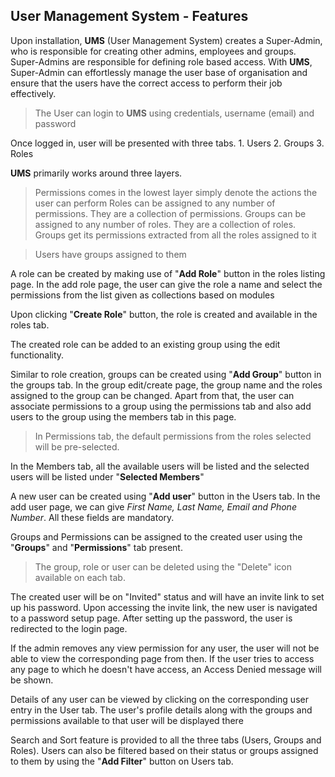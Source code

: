 ## User Management System - Features

Upon installation, <b>UMS</b> (User Management System) creates a Super-Admin, who is responsible for creating other admins, employees and groups. Super-Admins are responsible for defining role based access. With <b>UMS</b>, Super-Admin can effortlessly manage the user base of organisation and ensure that the users have the correct access to perform their job effectively.

  <!-- <p align="center">
     <img src="./src/assets/readme-images/login_page.jpeg" width="621.5" height="331">
  </p> -->

> The User can login to <b>UMS</b> using credentials, username (email) and password

Once logged in, user will be presented with three tabs. 1. Users 2. Groups 3. Roles

<b>UMS</b> primarily works around three layers.

  <!-- <p align="center">
     <img src="./src/assets/readme-images/hierarchy.jpeg" width="585" height="331">
  </p> -->

> Permissions comes in the lowest layer simply denote the actions the user can perform
> Roles can be assigned to any number of permissions. They are a collection of permissions.
> Groups can be assigned to any number of roles. They are a collection of roles.
> Groups get its permissions extracted from all the roles assigned to it

  <!-- <p align="center">
     <img src="./src/assets/readme-images/roles_tab.jpeg" width="621.5" height="331">
  </p> -->

> Users have groups assigned to them

A role can be created by making use of "<b>Add Role</b>" button in the roles listing page. In the add role page, the user can give the role a name and select the permissions from the list given as collections based on modules

  <!-- <p align="center">
     <img src="./src/assets/readme-images/role_addition.jpeg" width="621.5" height="331">
  </p> -->

Upon clicking "<b>Create Role</b>" button, the role is created and available in the roles tab.

The created role can be added to an existing group using the edit functionality.

Similar to role creation, groups can be created using "<b>Add Group</b>" button in the groups tab. In the group edit/create page, the group name and the roles assigned to the group can be changed. Apart from that, the user can associate permissions to a group using the permissions tab and also add users to the group using the members tab in this page.

  <!-- <p align="center">
     <img src="./src/assets/readme-images/groups_modify_roles.jpeg" width="621.5" height="331">
  </p> -->

> In Permissions tab, the default permissions from the roles selected will be pre-selected.

  <!-- <p align="center">
     <img src="./src/assets/readme-images/group_modify_members.jpeg" width="621.5" height="331">
  </p> -->

In the Members tab, all the available users will be listed and the selected users will be listed under "<b>Selected Members</b>"

A new user can be created using "<b>Add user</b>" button in the Users tab. In the add user page, we can give _First Name, Last Name, Email and Phone Number_. All these fields are mandatory.

Groups and Permissions can be assigned to the created user using the "<b>Groups</b>" and "<b>Permissions</b>" tab present.

  <!-- <p align="center">
     <img src="./src/assets/readme-images/groups_tab.jpeg" width="621.5" height="331">
  </p> -->

> The group, role or user can be deleted using the "Delete" icon available on each tab.

The created user will be on "Invited" status and will have an invite link to set up his password. Upon accessing the invite link, the new user is navigated to a password setup page. After setting up the password, the user is redirected to the login page.

  <!-- <p align="center">
     <img src="./src/assets/readme-images/user_creation.jpeg" width="621.5" height="331">
  </p> -->

If the admin removes any view permission for any user, the user will not be able to view the corresponding page from then. If the user tries to access any page to which he doesn't have access, an Access Denied message will be shown.

  <!-- <p align="center">
     <img src="./src/assets/readme-images/access_denied.jpeg" width="621.5" height="331">
  </p> -->

Details of any user can be viewed by clicking on the corresponding user entry in the User tab. The user's profile details along with the groups and permissions available to that user will be displayed there

Search and Sort feature is provided to all the three tabs (Users, Groups and Roles). Users can also be filtered based on their status or groups assigned to them by using the "<b>Add Filter</b>" button on Users tab.
